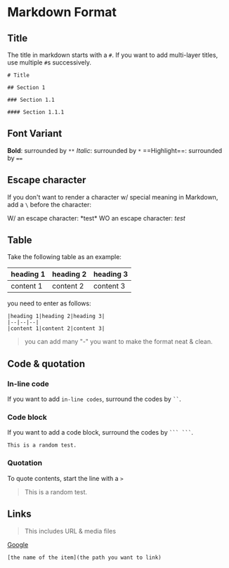 # Markdown Format

## Title

The title in markdown starts with a `#`. If you want to add multi-layer titles, use multiple `#`s successively.

```
# Title

## Section 1

### Section 1.1

#### Section 1.1.1

```

## Font Variant 

**Bold**: surrounded by `**`
*Italic*: surrounded by `*`
==Highlight==: surrounded by `==`

## Escape character

If you don't want to render a character w/ special meaning in Markdown, add a `\` before the character:

W/ an escape character: \*test\*
WO an escape character: *test*

## Table

Take the following table as an example:

|heading 1|heading 2|heading 3|
|--|--|--|
|content 1|content 2|content 3|

you need to enter as follows:

```
|heading 1|heading 2|heading 3|
|--|--|--|
|content 1|content 2|content 3|

```
> you can add many "-" you want to make the format neat & clean.

## Code & quotation

### In-line code

If you want to add `in-line codes`, surround the codes by ` `` `.

### Code block

If you want to add a code block, surround the codes by ` ``` ``` `.

```This is a random test.```

### Quotation

To quote contents, start the line with a `>`

> This is a random test.

## Links

> This includes URL & media files

[Google](Google.com)

```
[the name of the item](the path you want to link)
```




